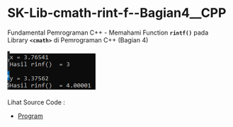# SK-Lib-cmath-rint-f--Bagian4__CPP
Fundamental Pemrograman C++ - Memahami Function <code><b>rintf()</b></code> pada Library <code><b>&lt;cmath></b></code> di Pemrograman C++ (Bagian 4)<br><br>
<img src="https://github.com/RizkyKhapidsyah/SK-Lib-cmath-rint-f--Bagian4__CPP/blob/master/SK-Lib-cmath-rint(f)-Bagian4__CPP/result/001.PNG"><br><br>
Lihat Source Code : <br>
- <a href="https://github.com/RizkyKhapidsyah/SK-Lib-cmath-rint-f--Bagian4__CPP/blob/master/SK-Lib-cmath-rint(f)-Bagian4__CPP/Source.cpp">Program</a>
